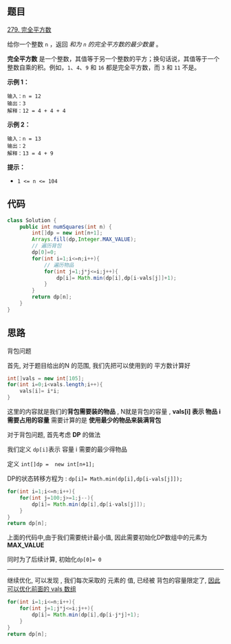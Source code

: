 ## 题目

[279. 完全平方数](https://leetcode.cn/problems/perfect-squares/)

给你一个整数 `n` ，返回 *和为 `n` 的完全平方数的最少数量* 。

**完全平方数** 是一个整数，其值等于另一个整数的平方；换句话说，其值等于一个整数自乘的积。例如，`1`、`4`、`9` 和 `16` 都是完全平方数，而 `3` 和 `11` 不是。

 

**示例 1：**

```
输入：n = 12
输出：3 
解释：12 = 4 + 4 + 4
```

**示例 2：**

```
输入：n = 13
输出：2
解释：13 = 4 + 9
```

**提示：**

- `1 <= n <= 104`

## 代码

```java
class Solution {
    public int numSquares(int n) {
        int[]dp = new int[n+1];
        Arrays.fill(dp,Integer.MAX_VALUE);
        // 遍历背包
        dp[0]=0;
        for(int i=1;i<=n;i++){
            // 遍历物品
            for(int j=1;j*j<=i;j++){
                dp[i]= Math.min(dp[i],dp[i-vals[j]]+1);
            }
        }
        return dp[n];
    }
}
```





## 思路

背包问题 

首先, 对于题目给出的N 的范围, 我们先把可以使用到的 平方数计算好

```java
int[]vals = new int[105];
for(int i=0;i<vals.length;i++){
    vals[i]= i*i;
}
```

这里的内容就是我们的**背包需要装的物品** , N就是背包的容量 , **vals[i] 表示 物品 i 需要占用的容量**
需要计算的是 **使用最少的物品来装满背包**

对于背包问题, 首先考虑 **DP** 的做法

我们定义 `dp[i]`表示 容量 i 需要的最少得物品

定义 `int[]dp =  new int[n+1];`

DP的状态转移方程为 : `dp[i]= Math.min(dp[i],dp[i-vals[j]]);`

```java
for(int i=1;i<=n;i++){
	for(int j=100;j>=1;j--){
        dp[i]= Math.min(dp[i],dp[i-vals[j]]);
    }	
}
return dp[n];
```

上面的代码中,由于我们需要统计最小值, 因此需要初始化DP数组中的元素为 **MAX_VALUE**

同时为了后续计算, 初始化` dp[0]= 0 `

---

继续优化, 可以发现 , 我们每次采取的 元素的 值, 已经被 背包的容量限定了, <u>因此可以优化前面的 vals 数组</u>

```java
for(int i=1;i<=n;i++){
	for(int j=1;j*j<=i;j++){
        dp[i]= Math.min(dp[i],dp[i-j*j]+1);
    }	
}
return dp[n];
```

